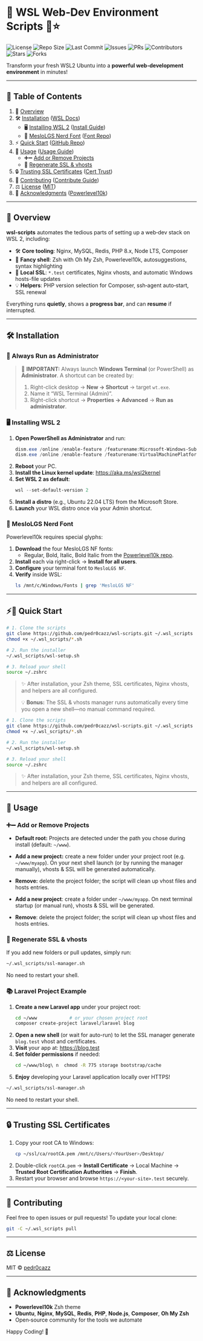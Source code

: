 # 🎉 WSL Web‑Dev Environment Scripts 🐧⭐️

![License](https://img.shields.io/github/license/pedr0cazz/wsl-scripts?style=flat-square) ![Repo Size](https://img.shields.io/github/repo-size/pedr0cazz/wsl-scripts?style=flat-square) ![Last Commit](https://img.shields.io/github/last-commit/pedr0cazz/wsl-scripts?style=flat-square)
![Issues](https://img.shields.io/github/issues/pedr0cazz/wsl-scripts?style=flat-square) ![PRs](https://img.shields.io/github/issues-pr/pedr0cazz/wsl-scripts?style=flat-square)
![Contributors](https://img.shields.io/github/contributors/pedr0cazz/wsl-scripts?style=flat-square)
![Stars](https://img.shields.io/github/stars/pedr0cazz/wsl-scripts?style=social)
![Forks](https://img.shields.io/github/forks/pedr0cazz/wsl-scripts?style=social)

Transform your fresh WSL2 Ubuntu into a **powerful web‑development environment** in minutes!

---

## 🚀 Table of Contents

1. 📝 [Overview](#overview)
2. 🛠️ [Installation](#installation) ([WSL Docs](https://docs.microsoft.com/windows/wsl))
   - 🖥️ [Installing WSL 2](#installing-wsl-2) ([Install Guide](https://docs.microsoft.com/windows/wsl/install-win10))
   - 🎨 [MesloLGS Nerd Font](#meslolg-nerd-font) ([Font Repo](https://github.com/romkatv/powerlevel10k-media))
3. ⚡️ [Quick Start](#quick-start) ([GitHub Repo](https://github.com/pedr0cazz/wsl-scripts))
4. 🧰 [Usage](#usage) ([Usage Guide](https://github.com/pedr0cazz/wsl-scripts#usage))
   - ➕➖ [Add or Remove Projects](#add-or-remove-projects)
   - 🔄 [Regenerate SSL & vhosts](#regenerate-ssl--vhosts)
5. 🔒 [Trusting SSL Certificates](#trusting-ssl-certificates) ([Cert Trust](https://docs.microsoft.com/windows/security/identity-protection/certificate-trust))
6. 🤝 [Contributing](#contributing) ([Contribute Guide](https://github.com/pedr0cazz/wsl-scripts/blob/main/CONTRIBUTING.md))
7. ⚖️ [License](#license) ([MIT](https://github.com/pedr0cazz/wsl-scripts/blob/main/LICENSE))
8. 🙏 [Acknowledgments](#acknowledgments) ([Powerlevel10k](https://github.com/romkatv/powerlevel10k))
---

## 📝 Overview

**wsl‑scripts** automates the tedious parts of setting up a web‑dev stack on WSL 2, including:

- 🛠️ **Core tooling**: Nginx, MySQL, Redis, PHP 8.x, Node LTS, Composer
- 🌈 **Fancy shell**: Zsh with Oh My Zsh, Powerlevel10k, autosuggestions, syntax highlighting
- 🔐 **Local SSL**: `*.test` certificates, Nginx vhosts, and automatic Windows hosts-file updates
- 💡 **Helpers**: PHP version selection for Composer, ssh‑agent auto‑start, SSL renewal

Everything runs **quietly**, shows a **progress bar**, and can **resume** if interrupted.

---

## 🛠️ Installation

### 🚧 Always Run as Administrator

> 🚨 **IMPORTANT:** 
> Always launch **Windows Terminal** (or PowerShell) as **Administrator**. 
> A shortcut can be created by:
> 1. Right-click desktop → **New → Shortcut** → target `wt.exe`.
> 2. Name it “WSL Terminal (Admin)”.
> 3. Right-click shortcut → **Properties → Advanced** → **Run as administrator**.

### 🖥️ Installing WSL 2

1. **Open PowerShell as Administrator** and run:
   ```powershell
   dism.exe /online /enable-feature /featurename:Microsoft-Windows-Subsystem-Linux /all /norestart
   dism.exe /online /enable-feature /featurename:VirtualMachinePlatform /all /norestart
   ```
2. **Reboot** your PC.
3. **Install the Linux kernel update**: https://aka.ms/wsl2kernel
4. **Set WSL 2 as default**:
   ```powershell
   wsl --set-default-version 2
   ```
5. **Install a distro** (e.g., Ubuntu 22.04 LTS) from the Microsoft Store.
6. **Launch** your WSL distro once via your Admin shortcut.

### 🎨 MesloLGS Nerd Font

Powerlevel10k requires special glyphs:

1. **Download** the four MesloLGS NF fonts:
   - Regular, Bold, Italic, Bold Italic from the [Powerlevel10k repo](https://github.com/romkatv/powerlevel10k-media).
2. **Install** each via right-click → **Install for all users**.
3. **Configure** your terminal font to `MesloLGS NF`.
4. **Verify** inside WSL:
   ```bash
   ls /mnt/c/Windows/Fonts | grep 'MesloLGS NF'
   ```

---

## ⚡️🚀 Quick Start

```bash
# 1. Clone the scripts
git clone https://github.com/pedr0cazz/wsl-scripts.git ~/.wsl_scripts
chmod +x ~/.wsl_scripts/*.sh

# 2. Run the installer
~/.wsl_scripts/wsl-setup.sh

# 3. Reload your shell
source ~/.zshrc
```

> ✨ After installation, your Zsh theme, SSL certificates, Nginx vhosts, and helpers are all configured.
>
> 💡 **Bonus:** The SSL & vhosts manager runs automatically every time you open a new shell—no manual command required.

```bash
# 1. Clone the scripts
git clone https://github.com/pedr0cazz/wsl-scripts.git ~/.wsl_scripts
chmod +x ~/.wsl_scripts/*.sh

# 2. Run the installer
~/.wsl_scripts/wsl-setup.sh

# 3. Reload your shell
source ~/.zshrc
``` 

> ✨ After installation, your Zsh theme, SSL certificates, Nginx vhosts, and helpers are all configured.

---

## 🧰 Usage

### ➕➖ Add or Remove Projects

- **Default root:** Projects are detected under the path you chose during install (default: `~/www`).
- **Add a new project:** create a new folder under your project root (e.g. `~/www/myapp`). On your next shell launch (or by running the manager manually), vhosts & SSL will be generated automatically.
- **Remove:** delete the project folder; the script will clean up vhost files and hosts entries.


- **Add a new project**: create a folder under `~/www/myapp`. On next terminal startup (or manual run), vhosts & SSL will be generated.
- **Remove**: delete the project folder; the script will clean up vhost files and hosts entries.

### 🔄 Regenerate SSL & vhosts

If you add new folders or pull updates, simply run:

```bash
~/.wsl_scripts/ssl-manager.sh
```

No need to restart your shell.

### 📚 Laravel Project Example

1. **Create a new Laravel app** under your project root:
   ```bash
   cd ~/www            # or your chosen project root
   composer create-project laravel/laravel blog
   ```
2. **Open a new shell** (or wait for auto-run) to let the SSL manager generate `blog.test` vhost and certificates.
3. **Visit** your app at: https://blog.test
4. **Set folder permissions** if needed:
   ```bash
   cd ~/www/blog\ n  chmod -R 775 storage bootstrap/cache
   ```
5. **Enjoy** developing your Laravel application locally over HTTPS!

```bash
~/.wsl_scripts/ssl-manager.sh
```

No need to restart your shell.

---

## 🔒 Trusting SSL Certificates

1. Copy your root CA to Windows:
   ```bash
   cp ~/ssl/ca/rootCA.pem /mnt/c/Users/<YourUser>/Desktop/
   ```
2. Double-click `rootCA.pem` → **Install Certificate** → Local Machine → **Trusted Root Certification Authorities** → **Finish**.
3. Restart your browser and browse `https://<your-site>.test` securely.

---

## 🤝 Contributing

Feel free to open issues or pull requests! To update your local clone:

```bash
git -C ~/.wsl_scripts pull
```

---

## ⚖️ License

MIT © [pedr0cazz](https://github.com/pedr0cazz)

---

## 🙏 Acknowledgments

- **Powerlevel10k** Zsh theme
- **Ubuntu**, **Nginx**, **MySQL**, **Redis**, **PHP**, **Node.js**, **Composer**, **Oh My Zsh**
- Open‑source community for the tools we automate

Happy Coding! 🚀

